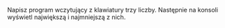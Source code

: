 Napisz program wczytujący z klawiatury trzy liczby. Następnie na konsoli wyświetl największą i najmniejszą z nich.
